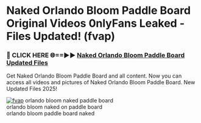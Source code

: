 # Naked Orlando Bloom Paddle Board Original Videos 0nlyFans Leaked - Files Updated! (fvap)

<h3>🔴 CLICK HERE 🌐==►► <a href="https://tinyurl.com/yckcrads" rel="nofollow">Naked Orlando Bloom Paddle Board Updated Files</a></h3>

Get Naked Orlando Bloom Paddle Board and all content. Now you can access all videos and pictures of Naked Orlando Bloom Paddle Board. New Updated Files 2025!

[![fvap](https://i.imgur.com/hpKpOFt.gif)](https://tinyurl.com/yckcrads)
orlando bloom naked paddle board<br>
orlando bloom naked on paddle board<br>
orlando bloom paddle board naked